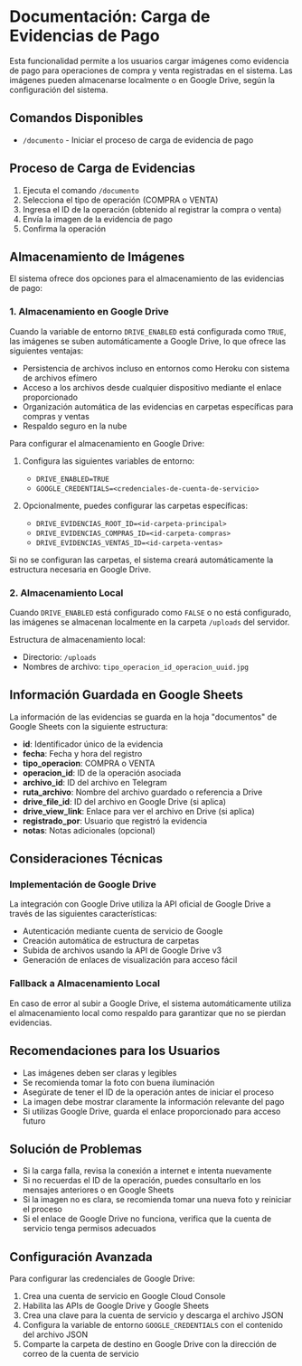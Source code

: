 # Documentación: Carga de Evidencias de Pago

Esta funcionalidad permite a los usuarios cargar imágenes como evidencia de pago para operaciones de compra y venta registradas en el sistema. Las imágenes pueden almacenarse localmente o en Google Drive, según la configuración del sistema.

## Comandos Disponibles

- `/documento` - Iniciar el proceso de carga de evidencia de pago

## Proceso de Carga de Evidencias

1. Ejecuta el comando `/documento`
2. Selecciona el tipo de operación (COMPRA o VENTA)
3. Ingresa el ID de la operación (obtenido al registrar la compra o venta)
4. Envía la imagen de la evidencia de pago
5. Confirma la operación

## Almacenamiento de Imágenes

El sistema ofrece dos opciones para el almacenamiento de las evidencias de pago:

### 1. Almacenamiento en Google Drive

Cuando la variable de entorno `DRIVE_ENABLED` está configurada como `TRUE`, las imágenes se suben automáticamente a Google Drive, lo que ofrece las siguientes ventajas:

- Persistencia de archivos incluso en entornos como Heroku con sistema de archivos efímero
- Acceso a los archivos desde cualquier dispositivo mediante el enlace proporcionado
- Organización automática de las evidencias en carpetas específicas para compras y ventas
- Respaldo seguro en la nube

Para configurar el almacenamiento en Google Drive:

1. Configura las siguientes variables de entorno:
   - `DRIVE_ENABLED=TRUE`
   - `GOOGLE_CREDENTIALS=<credenciales-de-cuenta-de-servicio>`

2. Opcionalmente, puedes configurar las carpetas específicas:
   - `DRIVE_EVIDENCIAS_ROOT_ID=<id-carpeta-principal>`
   - `DRIVE_EVIDENCIAS_COMPRAS_ID=<id-carpeta-compras>`
   - `DRIVE_EVIDENCIAS_VENTAS_ID=<id-carpeta-ventas>`

Si no se configuran las carpetas, el sistema creará automáticamente la estructura necesaria en Google Drive.

### 2. Almacenamiento Local

Cuando `DRIVE_ENABLED` está configurado como `FALSE` o no está configurado, las imágenes se almacenan localmente en la carpeta `/uploads` del servidor.

Estructura de almacenamiento local:
- Directorio: `/uploads`
- Nombres de archivo: `tipo_operacion_id_operacion_uuid.jpg`

## Información Guardada en Google Sheets

La información de las evidencias se guarda en la hoja "documentos" de Google Sheets con la siguiente estructura:

- **id**: Identificador único de la evidencia
- **fecha**: Fecha y hora del registro
- **tipo_operacion**: COMPRA o VENTA
- **operacion_id**: ID de la operación asociada
- **archivo_id**: ID del archivo en Telegram
- **ruta_archivo**: Nombre del archivo guardado o referencia a Drive
- **drive_file_id**: ID del archivo en Google Drive (si aplica)
- **drive_view_link**: Enlace para ver el archivo en Drive (si aplica)
- **registrado_por**: Usuario que registró la evidencia
- **notas**: Notas adicionales (opcional)

## Consideraciones Técnicas

### Implementación de Google Drive

La integración con Google Drive utiliza la API oficial de Google Drive a través de las siguientes características:

- Autenticación mediante cuenta de servicio de Google
- Creación automática de estructura de carpetas
- Subida de archivos usando la API de Google Drive v3
- Generación de enlaces de visualización para acceso fácil

### Fallback a Almacenamiento Local

En caso de error al subir a Google Drive, el sistema automáticamente utiliza el almacenamiento local como respaldo para garantizar que no se pierdan evidencias.

## Recomendaciones para los Usuarios

- Las imágenes deben ser claras y legibles
- Se recomienda tomar la foto con buena iluminación
- Asegúrate de tener el ID de la operación antes de iniciar el proceso
- La imagen debe mostrar claramente la información relevante del pago
- Si utilizas Google Drive, guarda el enlace proporcionado para acceso futuro

## Solución de Problemas

- Si la carga falla, revisa la conexión a internet e intenta nuevamente
- Si no recuerdas el ID de la operación, puedes consultarlo en los mensajes anteriores o en Google Sheets
- Si la imagen no es clara, se recomienda tomar una nueva foto y reiniciar el proceso
- Si el enlace de Google Drive no funciona, verifica que la cuenta de servicio tenga permisos adecuados

## Configuración Avanzada

Para configurar las credenciales de Google Drive:

1. Crea una cuenta de servicio en Google Cloud Console
2. Habilita las APIs de Google Drive y Google Sheets
3. Crea una clave para la cuenta de servicio y descarga el archivo JSON
4. Configura la variable de entorno `GOOGLE_CREDENTIALS` con el contenido del archivo JSON
5. Comparte la carpeta de destino en Google Drive con la dirección de correo de la cuenta de servicio